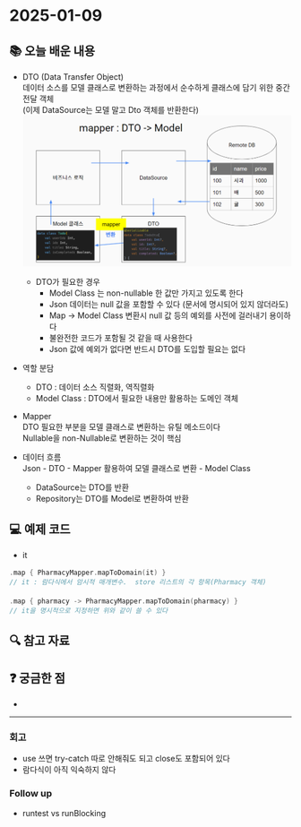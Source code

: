 # 2025-01-09

## 📚 오늘 배운 내용
- DTO (Data Transfer Object)   
데이터 소스를 모델 클래스로 변환하는 과정에서 순수하게 클래스에 담기 위한 중간 전달 객체   
  (이제 DataSource는 모델 말고 Dto 객체를 반환한다)
![img_3.png](img_3.png)
  - DTO가 필요한 경우
    - Model Class 는 non-nullable 한 값만 가지고 있도록 한다
    - Json 데이터는 null 값을 포함할 수 있다 (문서에 명시되어 있지 않더라도)
    - Map -> Model Class 변환시 null 값 등의 예외를 사전에 걸러내기 용이하다
    - 불완전한 코드가 포함될 것 같을 때 사용한다
    - Json 값에 예외가 없다면 반드시 DTO를 도입할 필요는 없다
- 역할 분담
    - DTO : 데이터 소스 직렬화, 역직렬화
    - Model Class : DTO에서 필요한 내용만 활용하는 도메인 객체

- Mapper   
DTO 필요한 부분을 모델 클래스로 변환하는 유틸 메소드이다   
Nullable을 non-Nullable로 변환하는 것이 핵심

- 데이터 흐름   
Json - DTO - Mapper 활용하여 모델 클래스로 변환 - Model Class
  - DataSource는 DTO를 반환
  - Repository는 DTO를 Model로 변환하여 반환




## 💻 예제 코드
<!-- 실습한 코드나 예제를 추가 -->
- it
```kotlin
.map { PharmacyMapper.mapToDomain(it) } 
// it : 람다식에서 암시적 매개변수.  store 리스트의 각 항목(Pharmacy 객체)

.map { pharmacy -> PharmacyMapper.mapToDomain(pharmacy) }
// it을 명시적으로 지정하면 위와 같이 쓸 수 있다
```


## 🔍 참고 자료

## ❓ 궁금한 점

- 

---

### 회고

- use 쓰면 try-catch 따로 안해줘도 되고 close도 포함되어 있다
- 람다식이 아직 익숙하지 않다

### Follow up

- runtest vs runBlocking